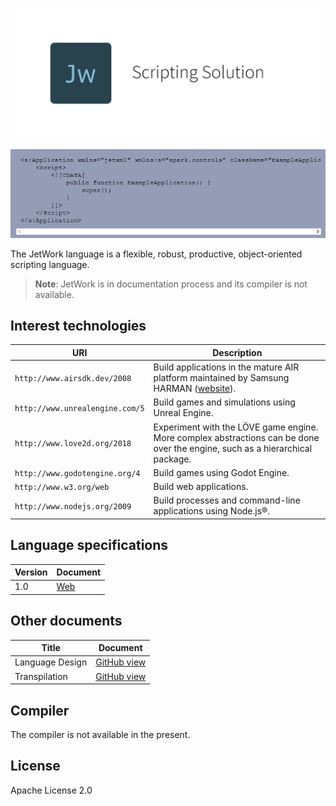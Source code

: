 <p align="center">
  <img src="./assets/logo.png" width="500">
</p>

<p align="center">
  <img src="./snippets/spark-control.png" width="755">
</p>

The JetWork language is a flexible, robust, productive, object-oriented scripting language.

> **Note**: JetWork is in documentation process and its compiler is not available.

## Interest technologies

| URI | Description |
| --- | ----------- |
| `http://www.airsdk.dev/2008` | Build applications in the mature AIR platform maintained by Samsung HARMAN ([website](https://airsdk.dev)). |
| `http://www.unrealengine.com/5` | Build games and simulations using Unreal Engine. |
| `http://www.love2d.org/2018` | Experiment with the LÖVE game engine. More complex abstractions can be done over the engine, such as a hierarchical package. |
| `http://www.godotengine.org/4` | Build games using Godot Engine. |
| `http://www.w3.org/web` | Build web applications. |
| `http://www.nodejs.org/2009` | Build processes and command-line applications using Node.js®. |

## Language specifications

| Version | Document |
| ------- | -------- |
| 1.0     | [Web](https://jetwork-lang.github.io/lang/spec/1.0/live) |

## Other documents

| Title | Document |
| ----- | -------- |
| Language Design | [GitHub view](design/design.md) |
| Transpilation | [GitHub view](design/transpilation.md) |

## Compiler

The compiler is not available in the present.

## License

Apache License 2.0
